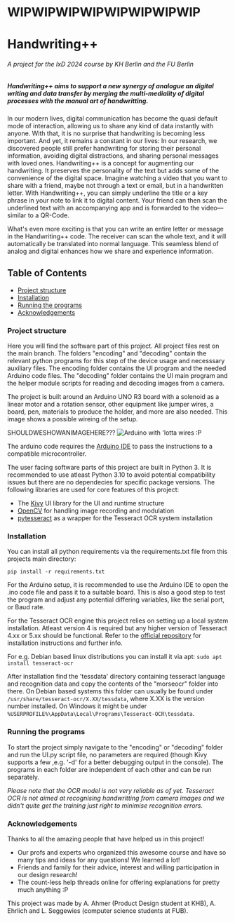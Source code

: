 # WIPWIPWIPWIPWIPWIPWIPWIP
# Handwriting++
######  A project for the IxD 2024 course by KH Berlin and the FU Berlin ######
##### Handwriting++ aims to support a new synergy of analogue an digital writing and data transfer by merging the multi-mediality of digital processes with the manual art of handwritting. #####

In our modern lives, digital communication has become the quasi default mode of interaction, allowing us to share any kind of data instantly with anyone. With that, it is no surprise that handwriting is becoming less important. And yet, it remains a constant in our lives: 
In our research, we discovered people still prefer handwriting for storing their personal information, avoiding digital distractions, and sharing personal messages with loved ones.
Handwriting++ is a concept for augmenting our handwriting. It preserves the personality of the text but adds some of the convenience of the digital space. Imagine watching a video that you want to share with a friend, maybe not through a text or email, but in a handwritten letter. 
With Handwriting++, you can simply underline the title or a key phrase in your note to link it to digital content. Your friend can then scan the underlined text with an accompanying app and is forwarded to the video—similar to a QR-Code. 

What's even more exciting is that you can write an entire letter or message in the Handwriting++ code. The receiver can scan the whole text, and it will automatically be translated into normal language. This seamless blend of analog and digital enhances how we share and experience information.


## Table of Contents  
<!--ts-->
* [Project structure](#project-structure)  
* [Installation](#installation)
* [Running the programs](#running-the-programs)
* [Acknowledgements](#acknowledgements)
<!--te-->

### Project structure ###

Here you will find the software part of this project. All project files rest on the main branch. The folders "encoding" and "decoding" contain the relevant python programs for this step of the device usage and necesssary auxiliary files. The encoding folder contains the UI program and the needed Arduino code files. The "decoding" folder contains the UI main program and the helper module scripts for reading and decoding images from a camera. 

The project is built around an Arduino UNO R3 board with a solenoid as a linear motor and a rotation sensor, other equipment like jumper wires, a board, pen, materials to produce the holder, and more are also needed. 
This image shows a possible wireing of the setup. 

SHOULDWESHOWANIMAGEHERE???
![Arduino with 'lotta wires :P](handwritingpp_arduino_image.png)

The arduino code requires the [Arduino IDE](https://www.arduino.cc/en/software) to pass the instructions to a compatible microcontroller. 

The user facing software parts of this project are built in Python 3. It is recommended to use atleast Python 3.10 to avoid potential compatibility issues but there are no dependecies for specific package versions.
The following libraries are used for core features of this project:
* The [Kivy](https://pypi.org/project/Kivy/) UI library for the UI and runtime structure
* [OpenCV](https://pypi.org/project/opencv-python/) for handling image recording and modulation
* [pytesseract](https://pypi.org/project/pytesseract/) as a wrapper for the Tesseract OCR system installation

### Installation ###

You can install all python requirements via the requirements.txt file from this projects main directory:

`pip install -r requirements.txt`

For the Arduino setup, it is recommended to use the Arduino IDE to open the .ino code file and pass it to a suitable board. This is also a good step to test the program and adjust any potential differing variables, like the serial port, or Baud rate.

For the Tesseract OCR engine this project relies on setting up a local system installation. Atleast version 4 is required but any higher version of Tesseract 4.xx or 5.xx should be functional.
Refer to the [official repository](https://github.com/tesseract-ocr/tesseract) for installation instructions and further info.

For e.g. Debian based linux distributions you can install it via apt:
`sudo apt install tesseract-ocr`

After installation find the 'tessdata' directory containing tesseract language and recognition data and copy the contents of the "morseocr" folder into there. On Debian based systems this folder can usually be found under 
`/usr/share/tesseract-ocr/X.XX/tessdata`, where X.XX is the version number installed. On Windows it might be under `%USERPROFILE%\AppData\Local\Programs\Tesseract-OCR\tessdata`.

### Running the programs ###
To start the project simply navigate to the "encoding" or "decoding" folder and run the UI.py script file, no parameters are required (though Kivy supports a few ,e.g. '-d' for a better debugging output in the console). The programs in each folder are independent of each other and can be run separately.

_Please note that the OCR model is not very reliable as of yet. Tesseract OCR is not aimed at recognising handwritting from camera images and we didn't quite get the training just right to minimise recognition errors._

### Acknowledgements ###
Thanks to all the amazing people that have helped us in this project!
* Our profs and experts who organized this awesome course and have so many tips and ideas for any questions! We learned a lot!
* Friends and family for their advice, interest and willing participation in our design research!
* The count-less help threads online for offering explanations for pretty much anything :P

This project was made by A. Ahmer (Product Design student at KHB), A. Ehrlich and L. Seggewies (computer science students at FUB).
